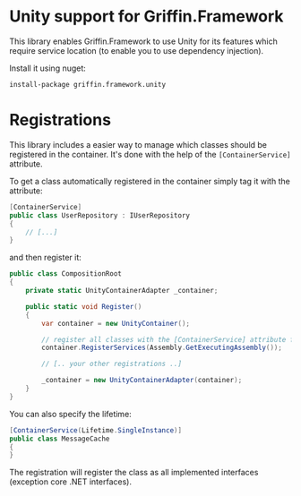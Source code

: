 ﻿Unity support for Griffin.Framework
==========

This library enables Griffin.Framework to use Unity for its features which require service location (to enable you to use dependency injection).

Install it using nuget:

    install-package griffin.framework.unity


# Registrations

This library includes a easier way to manage which classes should be registered in the container. It's done with the help of the `[ContainerService]` attribute.

To get a class automatically registered in the container simply tag it with the attribute:

```csharp
[ContainerService]
public class UserRepository : IUserRepository
{
    // [...]
}
```

and then register it:

```csharp
public class CompositionRoot
{
	private static UnityContainerAdapter _container;

	public static void Register()
	{
		var container = new UnityContainer();

		// register all classes with the [ContainerService] attribute from the current assembly.
		container.RegisterServices(Assembly.GetExecutingAssembly());

		// [.. your other registrations ..]

		_container = new UnityContainerAdapter(container);
	}
}
```

You can also specify the lifetime:

```csharp
[ContainerService(Lifetime.SingleInstance)]
public class MessageCache
{
}
```

The registration will register the class as all implemented interfaces (exception core .NET interfaces).


